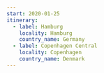 ```yaml
---
start: 2020-01-25
itinerary:
  - label: Hamburg
    locality: Hamburg
    country_name: Germany
  - label: Copenhagen Central
    locality: Copenhagen
    country_name: Denmark
---
```

